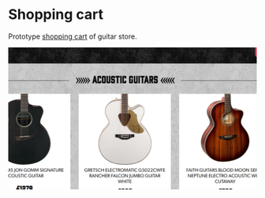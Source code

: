 # Shopping cart

Prototype [shopping cart](https://vvaleri.github.io/guitars/) of guitar store.

![Demo](https://github.com/vvaleri/guitars/blob/main/demo-guitars.png)

